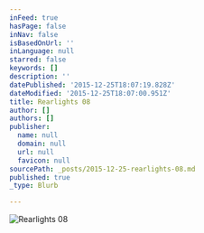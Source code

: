 ```yaml
---
inFeed: true
hasPage: false
inNav: false
isBasedOnUrl: ''
inLanguage: null
starred: false
keywords: []
description: ''
datePublished: '2015-12-25T18:07:19.828Z'
dateModified: '2015-12-25T18:07:00.951Z'
title: Rearlights 08
author: []
authors: []
publisher:
  name: null
  domain: null
  url: null
  favicon: null
sourcePath: _posts/2015-12-25-rearlights-08.md
published: true
_type: Blurb

---
```

![Rearlights 08](https://the-grid-user-content.s3-us-west-2.amazonaws.com/d605a399-b68b-41a2-841d-c739ada8788f.jpg)